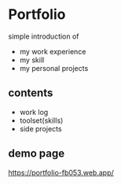 # Portfolio
simple introduction of 
- my work experience
- my skill
- my personal projects

## contents
- work log
- toolset(skills)
- side projects

## demo page
https://portfolio-fb053.web.app/
